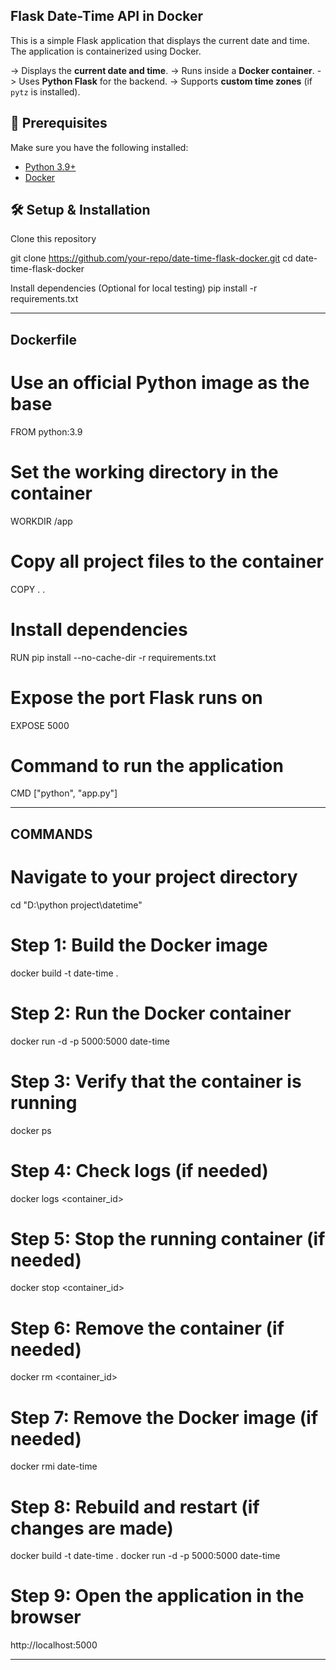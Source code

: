 Flask Date-Time API in Docker
-----------------------------
This is a simple Flask application that displays the current date and time. The application is containerized using Docker.

-> Displays the **current date and time**.
-> Runs inside a **Docker container**.
-> Uses **Python Flask** for the backend.
-> Supports **custom time zones** (if `pytz` is installed).


## 🔧 Prerequisites
Make sure you have the following installed:
- [Python 3.9+](https://www.python.org/)
- [Docker](https://www.docker.com/get-started)


## 🛠️ Setup & Installation
Clone this repository 

git clone https://github.com/your-repo/date-time-flask-docker.git
cd date-time-flask-docker

Install dependencies (Optional for local testing)
pip install -r requirements.txt



-------------------------------------------------------------------------------------------------------------------------------------------------------------------------
Dockerfile
----------

# Use an official Python image as the base
FROM python:3.9

# Set the working directory in the container
WORKDIR /app

# Copy all project files to the container
COPY . .

# Install dependencies
RUN pip install --no-cache-dir -r requirements.txt

# Expose the port Flask runs on
EXPOSE 5000

# Command to run the application
CMD ["python", "app.py"]


--------------------------------------------------------------------------------------------------------------------------------------------------------------------------
COMMANDS
--------

# Navigate to your project directory
cd "D:\python project\datetime"

# Step 1: Build the Docker image
docker build -t date-time .

# Step 2: Run the Docker container
docker run -d -p 5000:5000 date-time

# Step 3: Verify that the container is running
docker ps

# Step 4: Check logs (if needed)
docker logs <container_id>

# Step 5: Stop the running container (if needed)
docker stop <container_id>

# Step 6: Remove the container (if needed)
docker rm <container_id>

# Step 7: Remove the Docker image (if needed)
docker rmi date-time

# Step 8: Rebuild and restart (if changes are made)
docker build -t date-time .
docker run -d -p 5000:5000 date-time

# Step 9: Open the application in the browser
http://localhost:5000



-------------------------------------------------------------------------------------------------------------------------------------------------------------------------
